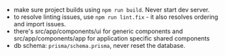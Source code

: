 - make sure project builds using `npm run build`. Never start dev server.
- to resolve linting issues, use `npm run lint.fix` - it also resolves ordering and import issues.
- there's src/app/components/ui for generic components and src/app/components/app for application specific shared components
- db schema: `prisma/schema.prisma`, never reset the database.
